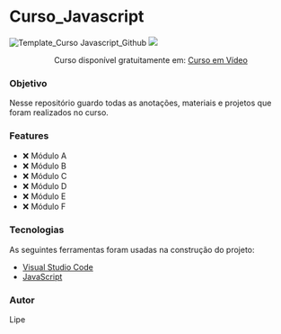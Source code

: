 # Curso_Javascript

![Template_Curso Javascript_Github](https://user-images.githubusercontent.com/91474990/153657803-50ab3f9b-3a92-4a70-bc4b-7e40f3c999b4.png)
<img src="https://img.shields.io/static/v1?label=Status&message=Incompleto&color=9A00FE&style=for-the-badge&logo=ghost"/>

<p align="center">Curso disponível gratuitamente em: <a href="https://www.youtube.com/watch?v=1-w1RfGIov4&list=PLHz_AreHm4dlsK3Nr9GVvXCbpQyHQl1o1&index=1" target='_blank'> Curso em Vídeo </a> </p>

### Objetivo

Nesse repositório guardo todas as anotações, materiais e projetos que foram realizados no curso.

### Features

- ❌ Módulo A
- ❌ Módulo B
- ❌ Módulo C
- ❌ Módulo D
- ❌ Módulo E
- ❌ Módulo F

### Tecnologias

As seguintes ferramentas foram usadas na construção do projeto:

- [Visual Studio Code](https://code.visualstudio.com/download)
- [JavaScript](https://www.javascript.com/)

### Autor 
Lipe
